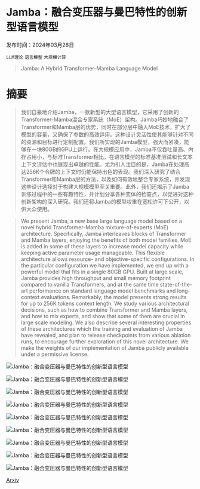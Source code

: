 # Jamba：融合变压器与曼巴特性的创新型语言模型

发布时间：2024年03月28日

`LLM理论` `语言模型` `大规模计算`

> Jamba: A Hybrid Transformer-Mamba Language Model

# 摘要

> 我们自豪地介绍Jamba，一款新型的大型语言模型，它采用了创新的Transformer-Mamba混合专家系统（MoE）架构。Jamba巧妙地融合了Transformer和Mamba层的优势，同时在部分层中融入MoE技术，扩大了模型的容量，又确保了参数的高效运用。这种设计灵活性使其能够针对不同的资源和目标进行定制配置。我们所实现的Jamba模型，强大而紧凑，能够在一块80GB的GPU上运行。在大规模应用中，Jamba不仅吞吐量高、内存占用小，与标准Transformer相比，在语言模型的标准基准测试和长文本上下文评估中也展现出卓越的性能。尤为引人注目的是，Jamba在处理高达256K个令牌的上下文时仍能保持出色的表现。我们深入研究了结合Transformer和Mamba层的方法，以及如何有效地整合专家系统，并发现这些设计选择对于构建大规模模型至关重要。此外，我们还揭示了Jamba训练过程中的一些有趣特性，并计划分享各种变体的检查点，以促进对这种创新架构的深入研究。我们还将Jamba的模型权重在宽松许可下公开，以供大众使用。

> We present Jamba, a new base large language model based on a novel hybrid Transformer-Mamba mixture-of-experts (MoE) architecture. Specifically, Jamba interleaves blocks of Transformer and Mamba layers, enjoying the benefits of both model families. MoE is added in some of these layers to increase model capacity while keeping active parameter usage manageable. This flexible architecture allows resource- and objective-specific configurations. In the particular configuration we have implemented, we end up with a powerful model that fits in a single 80GB GPU. Built at large scale, Jamba provides high throughput and small memory footprint compared to vanilla Transformers, and at the same time state-of-the-art performance on standard language model benchmarks and long-context evaluations. Remarkably, the model presents strong results for up to 256K tokens context length. We study various architectural decisions, such as how to combine Transformer and Mamba layers, and how to mix experts, and show that some of them are crucial in large scale modeling. We also describe several interesting properties of these architectures which the training and evaluation of Jamba have revealed, and plan to release checkpoints from various ablation runs, to encourage further exploration of this novel architecture. We make the weights of our implementation of Jamba publicly available under a permissive license.

![Jamba：融合变压器与曼巴特性的创新型语言模型](../../../paper_images/2403.19887/x1.png)

![Jamba：融合变压器与曼巴特性的创新型语言模型](../../../paper_images/2403.19887/x2.png)

![Jamba：融合变压器与曼巴特性的创新型语言模型](../../../paper_images/2403.19887/x3.png)

![Jamba：融合变压器与曼巴特性的创新型语言模型](../../../paper_images/2403.19887/x4.png)

![Jamba：融合变压器与曼巴特性的创新型语言模型](../../../paper_images/2403.19887/x5.png)

![Jamba：融合变压器与曼巴特性的创新型语言模型](../../../paper_images/2403.19887/attn-mamba-jamba-ratio-loss.png)

![Jamba：融合变压器与曼巴特性的创新型语言模型](../../../paper_images/2403.19887/attn-mamba-jamba-loss.png)

![Jamba：融合变压器与曼巴特性的创新型语言模型](../../../paper_images/2403.19887/x6.png)

![Jamba：融合变压器与曼巴特性的创新型语言模型](../../../paper_images/2403.19887/spikes.png)

[Arxiv](https://arxiv.org/abs/2403.19887)